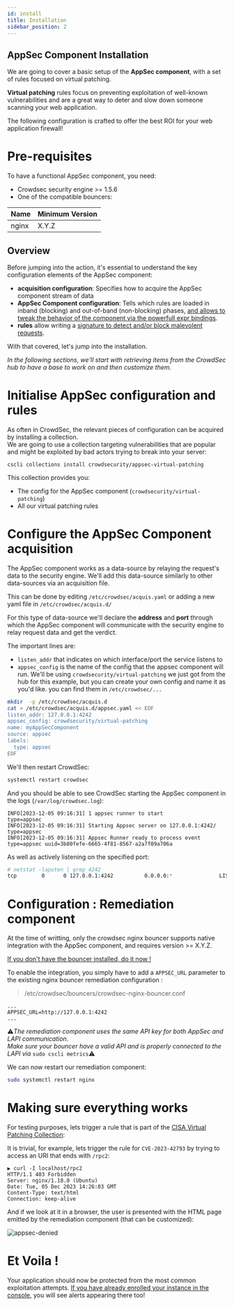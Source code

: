 ```yaml
---
id: install
title: Installation
sidebar_position: 2
---
```


## AppSec Component Installation

We are going to cover a basic setup of the **AppSec component**, with a set of rules focused on virtual patching.  

**Virtual patching** rules focus on preventing exploitation of well-known vulnerabilities and are a great way to deter and slow down someone scanning your web application.

The following configuration is crafted to offer the best ROI for your web application firewall!

# Pre-requisites

To have a functional AppSec component, you need:
 - Crowdsec security engine >= 1.5.6
 - One of the compatible bouncers:


<!-- @kka min nginx version-->
| Name | Minimum Version |
| --- | --- |
| nginx | X.Y.Z |

## Overview

Before jumping into the action, it's essential to understand the key configuration elements of the AppSec component:  

 - **acquisition configuration**: Specifies how to acquire the AppSec component stream of data
 - **AppSec Component configuration**: Tells which rules are loaded in inband (blocking) and out-of-band (non-blocking) 
phases, [and allows to tweak the behavior of the component via the powerfull expr bindings](/appsec/rules.md). <!--@sbl we need anchor for the on_whatever and expr helpers -->
 - **rules** allow writing a [signature to detect and/or block malevolent requests](/appsec/rules.md).

With that covered, let's jump into the installation.  

*In the following sections, we'll start with retrieving items from the CrowdSec hub to have a base to work on and then customize them.*

# Initialise AppSec configuration and rules

As often in CrowdSec, the relevant pieces of configuration can be acquired by installing a collection.  
We are going to use a collection targeting vulnerabilities that are popular and might be exploited by bad actors trying to break into your server:

<!-- @tko fix collection name -->

```
cscli collections install crowdsecurity/appsec-virtual-patching
```

This collection provides you:
- The config for the AppSec component (`crowdsecurity/virtual-patching`)
- All our virtual patching rules


# Configure the AppSec Component acquisition

The AppSec component works as a data-source by relaying the request's data to the security engine. We'll add this data-source similarly to other data-sources via an acquisition file.  

This can be done by editing `/etc/crowdsec/acquis.yaml` or adding a new yaml file in `/etc/crowdsec/acquis.d/`  

For this type of data-source we'll declare the **address** and **port** through which the AppSec component will communicate with the security engine to relay request data and get the verdict.  

The important lines are:
- `listen_addr` that indicates on which interface/port the service listens to
- `appsec_config` is the name of the config that the appsec component will run. We'll be using `crowdsecurity/virtual-patching` we just got from the hub for this example, but you can create your own config and name it as you'd like. you can find them in `/etc/crowdsec/...`

```bash
mkdir  -p /etc/crowdsec/acquis.d
cat > /etc/crowdsec/acquis.d/appsec.yaml << EOF
listen_addr: 127.0.0.1:4242
appsec_config: crowdsecurity/virtual-patching
name: myAppSecComponent
source: appsec
labels:
  type: appsec
EOF
```

We'll then restart CrowdSec:

```bash
systemctl restart crowdsec
```

And you should be able to see CrowdSec starting the AppSec component in the logs (`/var/log/crowdsec.log`):

```
INFO[2023-12-05 09:16:31] 1 appsec runner to start                      type=appsec
INFO[2023-12-05 09:16:31] Starting Appsec server on 127.0.0.1:4242/     type=appsec
INFO[2023-12-05 09:16:31] Appsec Runner ready to process event          type=appsec uuid=3b80fefe-6665-4f81-8567-a2a7f09a706a
```

As well as actively listening on the specified port:

```bash
# netstat -laputen | grep 4242    
tcp        0      0 127.0.0.1:4242          0.0.0.0:*               LISTEN      0          6923691    779516/crowdsec     

```

# Configuration : Remediation component

<!-- @kka fix version -->
At the time of writting, only the crowdsec nginx bouncer supports native integration with the AppSec component, and requires version >= X.Y.Z.

[If you don't have the bouncer installed, do it now !](https://docs.crowdsec.net/u/bouncers/nginx)

To enable the integration, you simply have to add a `APPSEC_URL` parameter to the existing nginx bouncer remediation configuration :

> /etc/crowdsec/bouncers/crowdsec-nginx-bouncer.conf
```
...
APPSEC_URL=http://127.0.0.1:4242
...
```

:warning:*The remediation component uses the same API key for both AppSec and LAPI communication.*  
*Make sure your bouncer have a valid API and is properly connected to the LAPI via* `sudo cscli metrics`:warning:

We can now restart our remediation component:

```bash
sudo systemctl restart nginx
```

# Making sure everything works

For testing purposes, lets trigger a rule that is part of the [CISA Virtual Patching Collection](https://hub.crowdsec.net):

It is trivial, for example, lets trigger the rule for `CVE-2023-42793` by trying to access an URI that ends with `/rpc2`:<!-- @tko : fix link to collec when merged -->

```
▶ curl -I localhost/rpc2 
HTTP/1.1 403 Forbidden
Server: nginx/1.18.0 (Ubuntu)
Date: Tue, 05 Dec 2023 14:26:03 GMT
Content-Type: text/html
Connection: keep-alive
```

And if we look at it in a browser, the user is presented with the HTML page emitted by the remediation component (that can be customized):

![appsec-denied](/img/appsec_denied.png)


# Et Voila !

Your application should now be protected from the most common exploitation attempts. [If you have already enrolled your instance in the console](/docs/next/console/enrollment), you will see alerts appearing there too!
